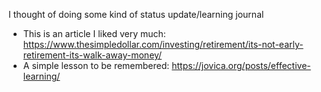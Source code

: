 I thought of doing some kind of status update/learning journal

* This is an article I liked very much: https://www.thesimpledollar.com/investing/retirement/its-not-early-retirement-its-walk-away-money/
* A simple lesson to be remembered: https://jovica.org/posts/effective-learning/ 
